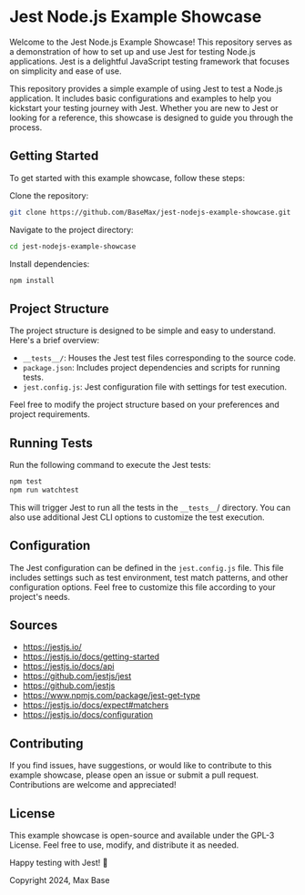 # Jest Node.js Example Showcase

Welcome to the Jest Node.js Example Showcase! This repository serves as a demonstration of how to set up and use Jest for testing Node.js applications. Jest is a delightful JavaScript testing framework that focuses on simplicity and ease of use.

This repository provides a simple example of using Jest to test a Node.js application. It includes basic configurations and examples to help you kickstart your testing journey with Jest. Whether you are new to Jest or looking for a reference, this showcase is designed to guide you through the process.

## Getting Started

To get started with this example showcase, follow these steps:

Clone the repository:

```bash
git clone https://github.com/BaseMax/jest-nodejs-example-showcase.git
```

Navigate to the project directory:

```bash
cd jest-nodejs-example-showcase
```

Install dependencies:

```bash
npm install
```

## Project Structure

The project structure is designed to be simple and easy to understand. Here's a brief overview:

- `__tests__/`: Houses the Jest test files corresponding to the source code.
- `package.json`: Includes project dependencies and scripts for running tests.
- `jest.config.js`: Jest configuration file with settings for test execution.

Feel free to modify the project structure based on your preferences and project requirements.

## Running Tests

Run the following command to execute the Jest tests:

```bash
npm test
npm run watchtest
```

This will trigger Jest to run all the tests in the `__tests__`/ directory. You can also use additional Jest CLI options to customize the test execution.

## Configuration

The Jest configuration can be defined in the `jest.config.js` file. This file includes settings such as test environment, test match patterns, and other configuration options. Feel free to customize this file according to your project's needs.

## Sources

- https://jestjs.io/
- https://jestjs.io/docs/getting-started
- https://jestjs.io/docs/api
- https://github.com/jestjs/jest
- https://github.com/jestjs
- https://www.npmjs.com/package/jest-get-type
- https://jestjs.io/docs/expect#matchers
- https://jestjs.io/docs/configuration

## Contributing

If you find issues, have suggestions, or would like to contribute to this example showcase, please open an issue or submit a pull request. Contributions are welcome and appreciated!

## License

This example showcase is open-source and available under the GPL-3 License. Feel free to use, modify, and distribute it as needed.

Happy testing with Jest! 🚀

Copyright 2024, Max Base
